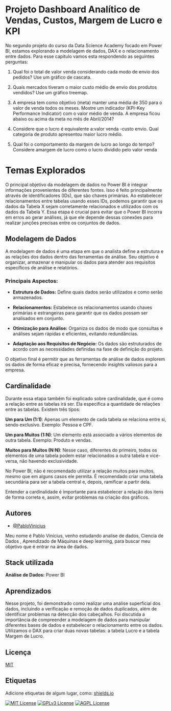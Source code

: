 
# Projeto Dashboard Analítico de Vendas, Custos, Margem de Lucro e KPI

No segundo projeto do curso da Data Science Academy focado em Power BI, estamos explorando a modelagem de dados, DAX e o relacionamento entre dados. Para esse capitulo vamos esta respondendo as seguintes perguntas:

1.  Qual foi o total de valor venda considerando cada modo de envio dos pedidos? Use um gráfico de cascata.

2.  Quais mercados tiveram o maior custo médio de envio dos produtos vendidos? Use um gráfico treemap.

3. A empresa tem como objetivo (meta) manter uma média de 350 para o valor de venda todos os meses. Mostre um indicador (KPI–Key Performance Indicator) com o valor médio de venda. A empresa ficou abaixo ou acima da meta no mês de Abril/2014?

4. Considere que o lucro é equivalente a:valor venda -custo envio. Qual categoria de produto apresentou maior lucro médio.

5. Qual foi o comportamento da margem de lucro ao longo do tempo? Considere amargem de lucro como o lucro dividido pelo valor venda

# Temas Explorados

O principal objetivo da modelagem de dados no Power BI é integrar informações provenientes de diferentes fontes. Isso é feito principalmente através de identificadores (IDs), que são chaves primárias. Ao estabelecer relacionamentos entre tabelas usando esses IDs, podemos garantir que os dados da Tabela X sejam corretamente relacionados e utilizados com os dados da Tabela Y. Essa etapa é crucial para evitar que o Power BI incorra em erros ao gerar análises, já que ele depende dessas conexões para realizar junções precisas entre os conjuntos de dados.

## Modelagem de Dados

A modelagem de dados é uma etapa em que o analista define a estrutura e as relações dos dados dentro das ferramentas de análise. Seu objetivo é organizar, armazenar e manipular os dados para atender aos requisitos específicos de análise e relatórios.

### Principais Aspectos:

- **Estrutura de Dados:** Define quais dados serão utilizados e como serão armazenados.

- **Relacionamentos:** Estabelece os relacionamentos usando chaves primárias e estrangeiras para garantir que os dados possam ser analisados em conjunto.

- **Otimização para Análise:** Organiza os dados de modo que consultas e análises sejam rápidas e eficientes, evitando redundâncias.

- **Adaptação aos Requisitos de Negócio:** Os dados são estruturados de acordo com as necessidades definidas na fase de definição do projeto.

O objetivo final é permitir que as ferramentas de análise de dados explorem os dados de forma eficaz e precisa, fornecendo insights valiosos para a empresa.

## Cardinalidade

Durante essa etapa também foi explicado sobre cardinalidade, que é como a relação entre as tabelas irá ser. Ela especifica a quantidade de relações entre as tabelas. Existem três tipos:

**Um para Um (1:1)**: Apenas um elemento de cada tabela se relaciona entre si, sendo exclusivo. Exemplo: Pessoa e CPF.

**Um para Muitos (1:N)**: Um elemento está associado a vários elementos de outra tabela. Exemplo: Produto e vendas.

**Muitos para Muitos (N:N)**: Nesse caso, diferentes do primeiro, todos os elementos de uma tabela podem estar relacionados a outra tabela e vice-versa, não havendo exclusividade.

No Power BI, não é recomendado utilizar a relação muitos para muitos, mesmo que em alguns casos ele permita. É recomendado criar uma tabela secundária para ser a tabela central e, depois, ramificar a partir dela.

Entender a cardinalidade é importante para estabelecer a relação dos itens de forma correta e, assim, evitar problemas na criação dos gráficos.


## Autores

- [@PabloVinicius](https://www.github.com/PabloViniciusSS)

Meu nome é Pablo Vinícius, venho estudando analise de dados, Ciencia de Dados , Aprendizado de Máquinas e deep learning, para buscar meu objetivo que é entrar na área de dados.
## Stack utilizada

**Análise de Dados:** Power BI
## Aprendizados

Nesse projeto, foi demonstrado como realizar uma análise superficial dos dados, incluindo a verificação e remoção de dados duplicados, além de identificar problemas na detecção dos cabeçalhos. Foi discutida a importância de compreender a modelagem de dados para manipular diferentes bases de dados e estabelecer o relacionamento entre os dados. Utilizamos o DAX para criar duas novas tabelas: a tabela Lucro e a tabela Margem de Lucro.


## Licença

[MIT](https://choosealicense.com/licenses/mit/)


## Etiquetas

Adicione etiquetas de algum lugar, como: [shields.io](https://shields.io/)

[![MIT License](https://img.shields.io/badge/License-MIT-green.svg)](https://choosealicense.com/licenses/mit/)
[![GPLv3 License](https://img.shields.io/badge/License-GPL%20v3-yellow.svg)](https://opensource.org/licenses/)
[![AGPL License](https://img.shields.io/badge/license-AGPL-blue.svg)](http://www.gnu.org/licenses/agpl-3.0)

